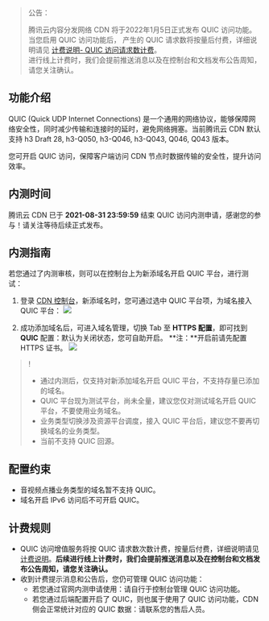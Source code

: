 <blockquote class="d-mod-alarm">
<div class="d-mod-title d-alarm-title">
<i class="d-icon-alarm"></i>公告：
</div>
<p>腾讯云内容分发网络 CDN 将于2022年1月5日正式发布 QUIC 访问功能。<br>当您启用 QUIC 访问功能后， 产生的 QUIC 请求数将按量后付费，详细说明请见 <a href ="https://cloud.tencent.com/document/product/228/2949#quic">计费说明- QUIC 访问请求数计费</a>。<br>进行线上计费时，我们会提前推送消息以及在控制台和文档发布公告周知，请您关注确认。</p>
</blockquote>

## 功能介绍

QUIC (Quick UDP Internet Connections) 是一个通用的网络协议，能够保障网络安全性，同时减少传输和连接时的延时，避免网络拥塞。当前腾讯云 CDN 默认支持 h3 Draft 28, h3-Q050, h3-Q046, h3-Q043, Q046, Q043 版本。

您可开启 QUIC 访问，保障客户端访问 CDN 节点时数据传输的安全性，提升访问效率。

## 内测时间

腾讯云 CDN 已于 **2021-08-31 23:59:59** 结束 QUIC 访问内测申请，感谢您的参与！请关注等待后续正式发布。

## 内测指南

若您通过了内测审核，则可以在控制台上为新添域名开启 QUIC 平台，进行测试：

1. 登录 [CDN 控制台](https://console.cloud.tencent.com/cdn)，新添域名时，您可通过选中 QUIC 平台项，为域名接入 QUIC 平台：
![](https://qcloudimg.tencent-cloud.cn/raw/307971b5c4f53bc07e9d75d8926dd6ba.png)

2. 成功添加域名后，可进入域名管理，切换 Tab 至 **HTTPS 配置**，即可找到 **QUIC** 配置：默认为关闭状态，您可自助开启。
   **注：**开启前请先配置 HTTPS 证书。
![](https://qcloudimg.tencent-cloud.cn/raw/8cdd0d82eea3652f8639f727b78fbe14.png)

>!
>- 通过内测后，仅支持对新添加域名开启 QUIC 平台，不支持存量已添加的域名。
>- QUIC 平台现为测试平台，尚未全量，建议您仅对测试域名开启 QUIC 平台，不要使用业务域名。
>- 业务类型切换涉及资源平台调度，接入 QUIC 平台后，建议您不要再切换域名的业务类型。
>- 当前不支持 QUIC 回源。

## 配置约束

- 音视频点播业务类型的域名暂不支持 QUIC。
- 域名开启 IPv6 访问后不可开启 QUIC。

## 计费规则

- QUIC 访问增值服务将按 QUIC 请求数次数计费，按量后付费，详细说明请见 [计费说明](https://cloud.tencent.com/document/product/228/2949#m8)。**后续进行线上计费时，我们会提前推送消息以及在控制台和文档发布公告周知，请您关注确认。**
- 收到计费提示消息和公告后，您仍可管理 QUIC 访问功能：
  - 若您通过官网内测申请使用：请自行于控制台管理 QUIC 访问功能。
  - 若您通过后端配置开启了 QUIC，则也属于使用了 QUIC 访问功能，CDN 侧会正常统计对应的 QUIC 数据：请联系您的售后人员。
